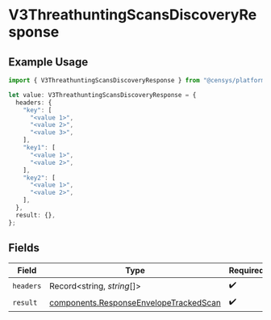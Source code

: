 # V3ThreathuntingScansDiscoveryResponse

## Example Usage

```typescript
import { V3ThreathuntingScansDiscoveryResponse } from "@censys/platform-sdk/models/operations";

let value: V3ThreathuntingScansDiscoveryResponse = {
  headers: {
    "key": [
      "<value 1>",
      "<value 2>",
      "<value 3>",
    ],
    "key1": [
      "<value 1>",
      "<value 2>",
    ],
    "key2": [
      "<value 1>",
      "<value 2>",
    ],
  },
  result: {},
};
```

## Fields

| Field                                                                                            | Type                                                                                             | Required                                                                                         | Description                                                                                      |
| ------------------------------------------------------------------------------------------------ | ------------------------------------------------------------------------------------------------ | ------------------------------------------------------------------------------------------------ | ------------------------------------------------------------------------------------------------ |
| `headers`                                                                                        | Record<string, *string*[]>                                                                       | :heavy_check_mark:                                                                               | N/A                                                                                              |
| `result`                                                                                         | [components.ResponseEnvelopeTrackedScan](../../models/components/responseenvelopetrackedscan.md) | :heavy_check_mark:                                                                               | N/A                                                                                              |